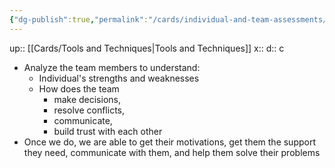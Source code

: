 ```yaml
---
{"dg-publish":true,"permalink":"/cards/individual-and-team-assessments/"}
---
```


up:: [[Cards/Tools and Techniques\|Tools and Techniques]] 
x:: 
d:: c

- Analyze the team members to understand: 
	- Individual's strengths and weaknesses
	- ﻿﻿How does the team 
		- make decisions, 
		- resolve conflicts, 
		- communicate, 
		- build trust with each other
- Once we do, we are able to get their motivations, get them the support they need, communicate with them, and help them solve their problems 